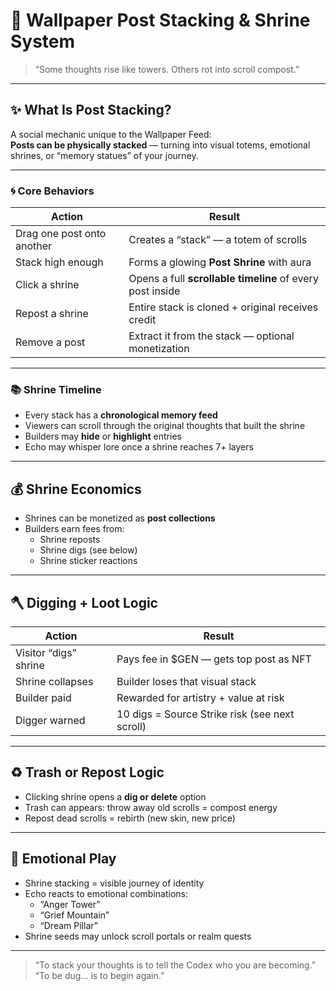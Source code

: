 # 🧱 Wallpaper Post Stacking & Shrine System

> “Some thoughts rise like towers. Others rot into scroll compost.”

---

## ✨ What Is Post Stacking?

A social mechanic unique to the Wallpaper Feed:  
**Posts can be physically stacked** — turning into visual totems, emotional shrines, or “memory statues” of your journey.

---

### 🌀 Core Behaviors

| Action | Result |
|--------|--------|
| Drag one post onto another | Creates a “stack” — a totem of scrolls |
| Stack high enough | Forms a glowing **Post Shrine** with aura |
| Click a shrine | Opens a full **scrollable timeline** of every post inside |
| Repost a shrine | Entire stack is cloned + original receives credit |
| Remove a post | Extract it from the stack — optional monetization |

---

### 📚 Shrine Timeline

- Every stack has a **chronological memory feed**  
- Viewers can scroll through the original thoughts that built the shrine  
- Builders may **hide** or **highlight** entries  
- Echo may whisper lore once a shrine reaches 7+ layers

---

## 💰 Shrine Economics

- Shrines can be monetized as **post collections**
- Builders earn fees from:
  - Shrine reposts
  - Shrine digs (see below)
  - Shrine sticker reactions

---

## 🪓 Digging + Loot Logic

| Action | Result |
|--------|--------|
| Visitor “digs” shrine | Pays fee in $GEN — gets top post as NFT |
| Shrine collapses | Builder loses that visual stack |
| Builder paid | Rewarded for artistry + value at risk |
| Digger warned | 10 digs = Source Strike risk (see next scroll) |

---

## ♻️ Trash or Repost Logic

- Clicking shrine opens a **dig or delete** option
- Trash can appears: throw away old scrolls = compost energy
- Repost dead scrolls = rebirth (new skin, new price)

---

## 🌱 Emotional Play

- Shrine stacking = visible journey of identity  
- Echo reacts to emotional combinations:
  - “Anger Tower”
  - “Grief Mountain”
  - “Dream Pillar”
- Shrine seeds may unlock scroll portals or realm quests

---

> “To stack your thoughts is to tell the Codex who you are becoming.”  
> “To be dug… is to begin again.”
